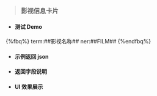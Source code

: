 > ### 影视信息卡片

* #### 测试 Demo
{%fbq%}
term:##影视名称##
ner:##FILM##
{%endfbq%}


* #### 示例返回 json

* #### 返回字段说明
* #### UI 效果展示

#### 




